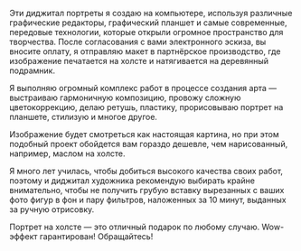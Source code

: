 Эти диджитал портреты я создаю на компьютере, используя различные графические редакторы, графический планшет и самые современные, 
передовые технологии, которые открыли огромное пространство для творчества. После согласования с вами электронного эскиза, вы вносите оплату, я отправляю макет 
в партнёрское производство, где изображение печатается на холсте и натягивается на деревянный подрамник.

Я выполняю огромный комплекс работ в процессе создания арта — выстраиваю гармоничную композицию, провожу сложную цветокоррекцию, 
делаю ретушь, пластику, прорисовываю портрет на планшете, стилизую  и многое другое. 

Изображение будет смотреться как настоящая картина, но при этом подобный проект обойдется вам гораздо дешевле, чем нарисованный, например, маслом на холсте. 

Я много лет училась, чтобы добиться высокого качества своих работ, поэтому и диджитал художника рекомендую выбирать крайне внимательно, 
чтобы не получить грубую вставку вырезанных с ваших фото фигур в фон и пару фильтров, наложенных за 10 минут, выданных за ручную отрисовку.

Портрет на холсте — это отличный подарок по любому случаю. Wow-эффект гарантирован! Обращайтесь!
